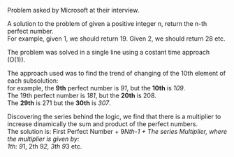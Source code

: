 Problem asked by Microsoft at their interview.

A solution to the problem of given a positive integer n, return the n-th perfect number.<br>
For example, given 1, we should return 19. Given 2, we should return 28 etc.<br>

The problem was solved in a single line using a costant time approach (O(1)).<br>

The approach used was to find the trend of changing of the 10th element of each subsolution:<br>
for example, the **9th** perfect number is *91*, but the **10th** is *109*.<br>
The 19th perfect number is *181*, but the **20th** is 208.<br>
The **29th** is 271 but the **30th** is *307*.<br>

Discovering the series behind the logic, we find that there is a multiplier to increase dinamically the sum and product of the perfect numbers.<br>
The solution is: First Perfect Number + 9*Nth-1 + The series Multiplier, where the multiplier is given by: <br>
1th: 9*1, 2th 9*2, 3th 9*3 etc.
